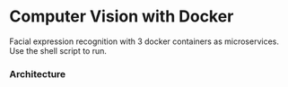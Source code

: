 # Computer Vision with Docker
Facial expression recognition with 3 docker containers as microservices. Use the shell script to run.

### Architecture
